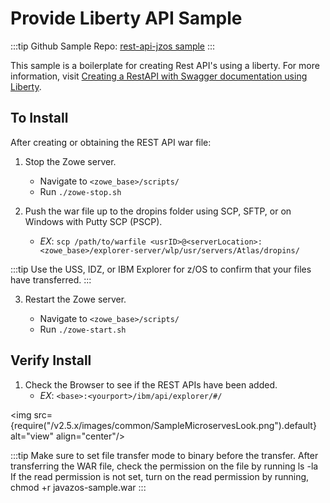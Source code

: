 # Provide Liberty API Sample

:::tip Github Sample Repo:
[rest-api-jzos sample](https://github.com/zowe/rest-api-jzos-sample)
:::

This sample is a boilerplate for creating Rest API's using a liberty. For more information, visit [Creating a RestAPI with Swagger documentation using Liberty](./libertyAPI).

## To Install

After creating or obtaining the REST API war file:

1.  Stop the Zowe server.

    - Navigate to `<zowe_base>/scripts/`
    - Run `./zowe-stop.sh`

2.  Push the war file up to the dropins folder using SCP, SFTP, or on Windows with Putty SCP (PSCP).
    - _EX_:
      `scp /path/to/warfile <usrID>@<serverLocation>:<zowe_base>/explorer-server/wlp/usr/servers/Atlas/dropins/`

:::tip
Use the USS, IDZ, or IBM Explorer for z/OS to confirm that your files have transferred.
:::

3.  Restart the Zowe server.

    - Navigate to `<zowe_base>/scripts/`
    - Run `./zowe-start.sh`

## Verify Install

1.  Check the Browser to see if the REST APIs have been added.
    - _EX_: `<base>:<yourport>/ibm/api/explorer/#/`

<img src={require("/v2.5.x/images/common/SampleMicroservesLook.png").default} alt="view" align="center"/>

:::tip
Make sure to set file transfer mode to binary before the transfer.
After transferring the WAR file, check the permission on the file by running
ls -la
If the read permission is not set, turn on the read permission by running,
chmod +r javazos-sample.war
:::

